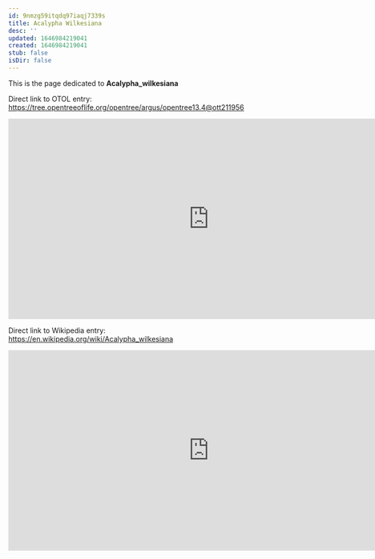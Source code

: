 ```yaml
---
id: 9nmzg59itqdq97iaqj7339s
title: Acalypha Wilkesiana
desc: ''
updated: 1646984219041
created: 1646984219041
stub: false
isDir: false
---
```

This is the page dedicated to **Acalypha_wilkesiana**


Direct link to OTOL entry: https://tree.opentreeoflife.org/opentree/argus/opentree13.4@ott211956



<html>
    <body>
    <iframe src="https://tree.opentreeoflife.org/opentree/argus/opentree13.4@ott211956"
    width="800" height="400" frameborder="0" allowfullscreen> </iframe>
    </body>
</html>
    


Direct link to Wikipedia entry: https://en.wikipedia.org/wiki/Acalypha_wilkesiana



<html>
    <body>
    <iframe src="https://en.wikipedia.org/wiki/Acalypha_wilkesiana"
    width="800" height="400" frameborder="0" allowfullscreen> </iframe>
    </body>
</html>
    
